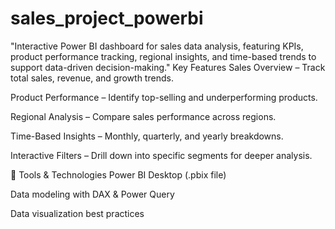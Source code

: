 # sales_project_powerbi
"Interactive Power BI dashboard for sales data analysis, featuring KPIs, product performance tracking, regional insights, and time-based trends to support data-driven decision-making."
 Key Features
Sales Overview – Track total sales, revenue, and growth trends.

Product Performance – Identify top-selling and underperforming products.

Regional Analysis – Compare sales performance across regions.

Time-Based Insights – Monthly, quarterly, and yearly breakdowns.

Interactive Filters – Drill down into specific segments for deeper analysis.

🔹 Tools & Technologies
Power BI Desktop (.pbix file)

Data modeling with DAX & Power Query

Data visualization best practices

